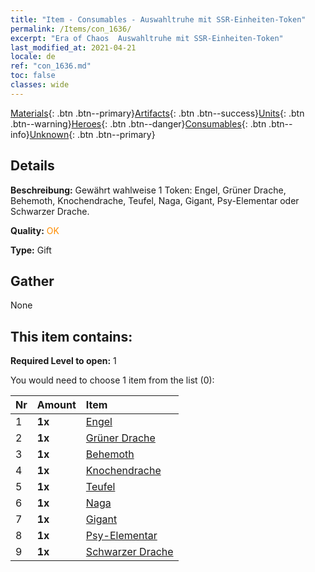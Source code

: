 ```yaml
---
title: "Item - Consumables - Auswahltruhe mit SSR-Einheiten-Token"
permalink: /Items/con_1636/
excerpt: "Era of Chaos  Auswahltruhe mit SSR-Einheiten-Token"
last_modified_at: 2021-04-21
locale: de
ref: "con_1636.md"
toc: false
classes: wide
---
```

 [Materials](/de/Items/){: .btn .btn--primary}[Artifacts](/de/Items/Artifacts/){: .btn .btn--success}[Units](/de/Items/Units/){: .btn .btn--warning}[Heroes](/de/Items/Heroes/){: .btn .btn--danger}[Consumables](/de/Items/Consumables/){: .btn .btn--info}[Unknown](/de/Items/Unknown/){: .btn .btn--primary}

## Details
 **Beschreibung:** Gewährt wahlweise 1 Token: Engel, Grüner Drache, Behemoth, Knochendrache, Teufel, Naga, Gigant, Psy-Elementar oder Schwarzer Drache.

 **Quality:** <span style="color: #FF8C00">OK</span>

 **Type:** Gift

## Gather

  None

## This item contains:

 **Required Level to open:** 1

 You would need to choose 1 item from the list (0):

  | Nr | Amount |     Item    |
  |:---|:-------|:------------|
  | 1 |  **1x** | [Engel](/de/Items/unt_196/) |  | 
  | 2 |  **1x** | [Grüner Drache](/de/Items/unt_205/) |  | 
  | 3 |  **1x** | [Behemoth](/de/Items/unt_223/) |  | 
  | 4 |  **1x** | [Knochendrache](/de/Items/unt_214/) |  | 
  | 5 |  **1x** | [Teufel](/de/Items/unt_232/) |  | 
  | 6 |  **1x** | [Naga](/de/Items/unt_240/) |  | 
  | 7 |  **1x** | [Gigant](/de/Items/unt_241/) |  | 
  | 8 |  **1x** | [Psy-Elementar](/de/Items/unt_267/) |  | 
  | 9 |  **1x** | [Schwarzer Drache](/de/Items/unt_250/) |  | 
